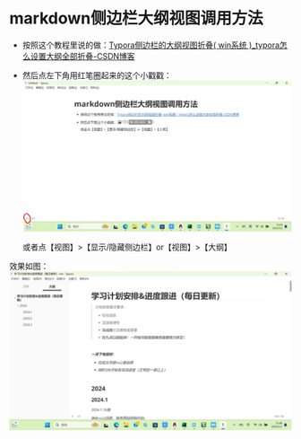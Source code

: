 # markdown侧边栏大纲视图调用方法

- 按照这个教程里说的做：[Typora侧边栏的大纲视图折叠( win系统 )_typora怎么设置大纲全部折叠-CSDN博客](https://blog.csdn.net/tian_ci/article/details/85257667)

- 然后点左下角用红笔圈起来的这个小戳戳：![](1.png)

  或者点【视图】>【显示/隐藏侧边栏】or【视图】>【大纲】



效果如图：![](2.png)

